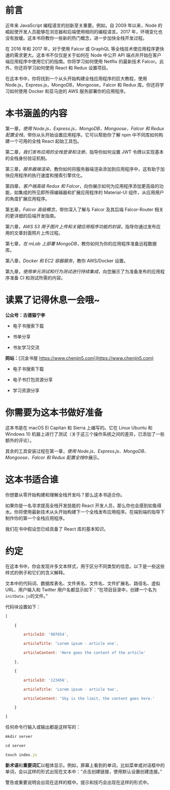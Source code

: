 # 前言

近年来 JavaScript 编程语言的创新至关重要。例如，自 2009 年以来，Node 的崛起使开发人员能够在浏览器和后端使用相同的编程语言。2017 年，环境变化也没有放缓。这本书将教你一些新的热门概念，进一步加快全栈开发过程。

在 2016 年和 2017 年，对于使用 Falcor 或 GraphQL 等全栈技术使应用程序更快速的需求更大。这本书不仅仅是关于如何在 Node 中公开 API 端点并开始在客户端应用程序中使用它们的指南。你将学习如何使用 Netflix 的最新技术 Falcor。此外，你还将学习如何使用 React 和 Redux 设置项目。

在这本书中，你将找到一个从头开始构建全栈应用程序的巨大教程，使用 Node.js，Express.js，MongoDB，Mongoose，Falcor 和 Redux 库。你还将学习如何使用 Docker 和亚马逊的 AWS 服务部署你的应用程序。

# 本书涵盖的内容

第一章，*使用 Node.js，Express.js，MongoDB，Mongoose，Falcor 和 Redux 配置全栈*，带你从头开始设置应用程序。它可以帮助你了解 npm 中不同库如何构建一个可用的全栈 React 起始工具包。

第二章，*我们发布应用的全栈登录和注册*，指导你如何设置 JWT 令牌以实现基本的全栈身份验证机制。

第三章，*服务器端渲染*，教你如何将服务器端渲染添加到应用程序中，这有助于加快应用程序的执行速度和搜索引擎优化。

第四章，*客户端高级 Redux 和 Falcor*，向你展示如何为应用程序添加更高级的功能，如集成的所见即所得编辑器和扩展应用程序的 Material-UI 组件，从应用用户的角度扩展应用程序。

第五章，*Falcor 高级概念*，带你深入了解与 Falcor 及其后端 Falcor-Router 相关的更详细的后端开发指南。

第六章，*AWS S3 用于图片上传和关键应用程序功能的封装*，指导你通过发布应用的文章封面照片上传过程。

第七章，*在 mLab 上部署 MongoDB*，教你如何为你的应用程序准备远程数据库。

第八章，*Docker 和 EC2 容器服务*，教你 AWS/Docker 设置。

第九章，*使用单元测试和行为测试进行持续集成*，向您展示了为准备发布的应用程序准备 CI 和测试所需的内容。

# 读累了记得休息一会哦~

**公众号：古德猫宁李**

+   电子书搜索下载

+   书单分享

+   书友学习交流

**网站：**[沉金书屋 https://www.chenjin5.com](https://www.chenjin5.com)

+   电子书搜索下载

+   电子书打包资源分享

+   学习资源分享

# 你需要为这本书做好准备

这本书是在 macOS El Capitan 和 Sierra 上编写的。它在 Linux Ubuntu 和 Windows 10 机器上进行了测试（关于这三个操作系统之间的差异，已添加了一些额外的评论）。

其余的工具安装过程在第一章，*使用 Node.js、Express.js、MongoDB、Mongoose、Falcor 和 Redux 配置全栈*中展示。

# 这本书适合谁

你想要从零开始构建和理解全栈开发吗？那么这本书适合你。

如果你是一名寻求提高全栈开发技能的 React 开发人员，那么你也会感到如鱼得水。你将使用最新技术从头开始构建下一个全栈发布应用程序。在端到端的指导下制作你的第一个全栈应用程序。

我们在书中假设您已经具备了 React 库的基本知识。

# 约定

在这本书中，你会发现许多文本样式，用于区分不同类型的信息。以下是一些这些样式的例子和它们的含义解释。

文本中的代码词、数据库表名、文件夹名、文件名、文件扩展名、路径名、虚拟 URL、用户输入和 Twitter 用户名都显示如下：“在项目目录中，创建一个名为`initData.js`的文件。”

代码块设置如下：

```jsx
[

    {

        articleId: '987654',

        articleTitle: 'Lorem ipsum - article one',

        articleContent: 'Here goes the content of the article'

    },

    {

        articleId: '123456',

        articleTitle: 'Lorem ipsum - article two',

        articleContent: 'Sky is the limit, the content goes here.'

    }

]

```

任何命令行输入或输出都是这样写的：

```jsx
mkdir server

cd server

touch index.js

```

**新术语**和**重要词汇**以粗体显示。例如，屏幕上看到的单词，比如菜单或对话框中的单词，会以这样的形式出现在文本中：“点击创建链接，使用默认设置创建连接。”

警告或重要说明会出现在这样的框中。提示和技巧会出现在这样的形式中。
